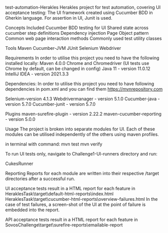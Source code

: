 test-automation-Herakles
Herakles project for test automation, covering UI acceptance testing:
The UI framework created using Cucumber BDD in Gherkin language.
For assertion in UI, Junit is used.


Concepts Included
Cucumber BDD testing for UI
Shared state across cucumber step definitions
Dependency injection
Page Object pattern
Common web page interaction methods
Commonly used test utility classes


Tools
Maven
Cucumber-JVM
JUnit
Selenium Webdriver


Requirements
In order to utilise this project you need to have the following installed locally:
Maven 4.0.0
Chrome and Chromedriver (UI tests use Chrome by default, can be changed in config)
Java 11 - version 11.0.12
IntelliJ IDEA - version 2021.3.3

Dependencies:
In order to utilise this project you need to have following dependencies in pom.xml
and you can find them https://mvnrepository.com

Selenium-version 4.1.3
Webdrivermanager - version 5.1.0
Cucumber-java - version 5.7.0
Cucumber-junit - version 5.7.0


Plugins
maven-surefire-plugin - version 2.22.2
maven-cucumber-reporting - version 5.0.0

Usage
The project is broken into separate modules for UI.
Each of these modules can be utilised independently of the others using maven profiles.

in terminal with command:
mvn test 
mvn verify

To run UI  tests only, navigate to Challenge1-UI-runners directory and run:

CukesRunner

Reporting
Reports for each module are written into their respective /target directories after a successful run.

UI acceptance tests result in a HTML report for each feature in
HeraklesTask\target\default-html-reports\index.html
HeraklesTask\target\cucumber-html-reports\overview-failures.html
In the case of test failures, a screen-shot of the UI at the point of failure is embedded into the report.

API acceptance tests result in a HTML report for each feature in
SovosChallenge\target\surefire-reports\emailable-report
